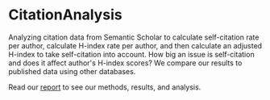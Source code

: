 # CitationAnalysis
Analyzing citation data from Semantic Scholar to calculate self-citation rate per author, calculate H-index rate per author, and then calculate an adjusted H-index to take self-citation into account. How big an issue is self-citation and does it affect author's H-index scores?  We compare our results to published data using other databases.

Read our [report](Milestone5FinalReport.pdf) to see our methods, results, and analysis.
